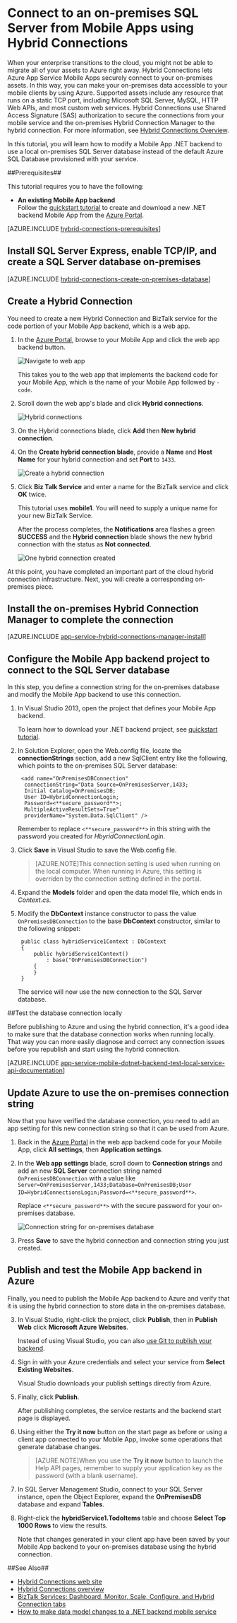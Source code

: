 <properties 
	pageTitle="Connect your Azure Mobile App to an on-premises SQL Server using Hybrid Connections" 
	description="Learn how to connect to an on-premises SQL Server from a App Service Mobile App using Hybrid Connections" 
	services="app-service\mobile" 
	documentationCenter="" 
	authors="ggailey777" 
	manager="dwrede" 
	editor=""/>

<tags 
	ms.service="app-service-mobile" 
	ms.workload="mobile" 
	ms.tgt_pltfrm="na" 
	ms.devlang="multiple" 
	ms.topic="article" 
	ms.date="06/04/2015" 
	ms.author="glenga"/>

  
# Connect to an on-premises SQL Server from Mobile Apps using Hybrid Connections 

When your enterprise transitions to the cloud, you might not be able to migrate all of your assets to Azure right away. Hybrid Connections lets Azure App Service Mobile Apps securely connect to your on-premises assets. In this way, you can make your on-premises data accessible to your mobile clients by using Azure. Supported assets include any resource that runs on a static TCP port, including Microsoft SQL Server, MySQL, HTTP Web APIs, and most custom web services. Hybrid Connections use Shared Access Signature (SAS) authorization to secure the connections from your mobile service and the on-premises Hybrid Connection Manager to the hybrid connection. For more information, see [Hybrid Connections Overview](integration-hybrid-connection-overview.md).

In this tutorial, you will learn how to modify a Mobile App .NET backend to use a local on-premises SQL Server database instead of the default Azure SQL Database provisioned with your service. 

##Prerequisites##

This tutorial requires you to have the following: 

- **An existing Mobile App backend** <br/>Follow the [quickstart tutorial](app-service-mobile-dotnet-backend-windows-store-dotnet-get-started-preview.md) to create and download a new .NET backend Mobile App from the [Azure Portal].

[AZURE.INCLUDE [hybrid-connections-prerequisites](../includes/hybrid-connections-prerequisites.md)]

## Install SQL Server Express, enable TCP/IP, and create a SQL Server database on-premises

[AZURE.INCLUDE [hybrid-connections-create-on-premises-database](../includes/hybrid-connections-create-on-premises-database.md)]

## Create a Hybrid Connection

You need to create a new Hybrid Connection and BizTalk service for the code portion of your Mobile App backend, which is a web app. 

1. In the [Azure Portal], browse to your Mobile App and click the web app backend button.

	![Navigate to web app](./media/app-service-mobile-dotnet-backend-hybrid-connections-get-started/mobile-app-link-to-web-app-backend.png)

	This takes you to the web app that implements the backend code for your Mobile App, which is the name of your Mobile App followed by `-code`. 

2. Scroll down the web app's blade and click **Hybrid connections**.
	
	![Hybrid connections](./media/app-service-mobile-dotnet-backend-hybrid-connections-get-started/start-hybrid-connection.png)
	
2. On the Hybrid connections blade, click **Add** then **New hybrid connection**.
	
3. On the **Create hybrid connection blade**, provide a **Name** and **Host Name** for your hybrid connection and set **Port** to `1433`. 
	
	![Create a hybrid connection](./media/app-service-mobile-dotnet-backend-hybrid-connections-get-started/create-hybrid-connection.png)

4. Click **Biz Talk Service** and enter a name for the BizTalk service and click **OK** twice.

	This tutorial uses **mobile1**. You will need to supply a unique name for your new BizTalk Service.

	After the process completes, the **Notifications** area flashes a green **SUCCESS** and the **Hybrid connection** blade shows the new hybrid connection with the status as **Not connected**.
	
	![One hybrid connection created](./media/app-service-mobile-dotnet-backend-hybrid-connections-get-started/hybrid-connection-created.png)
	
At this point, you have completed an important part of the cloud hybrid connection infrastructure. Next, you will create a corresponding on-premises piece.

## Install the on-premises Hybrid Connection Manager to complete the connection

[AZURE.INCLUDE [app-service-hybrid-connections-manager-install](../includes/app-service-hybrid-connections-manager-install.md)]

## Configure the Mobile App backend project to connect to the SQL Server database

In this step, you define a connection string for the on-premises database and modify the Mobile App backend to use this connection. 

1. In Visual Studio 2013, open the project that defines your Mobile App backend. 

	To learn how to download your .NET backend project, see [quickstart tutorial](app-service-mobile-dotnet-backend-windows-store-dotnet-get-started-preview.md).

2. In Solution Explorer, open the Web.config file, locate the **connectionStrings** section, add a new SqlClient entry like the following, which points to the on-premises SQL Server database: 
	
	    <add name="OnPremisesDBConnection" 
         connectionString="Data Source=OnPremisesServer,1433;
         Initial Catalog=OnPremisesDB;
         User ID=HybridConnectionLogin;
         Password=<**secure_password**>;
         MultipleActiveResultSets=True"
         providerName="System.Data.SqlClient" />

	Remember to replace `<**secure_password**>` in this string with the password you created for  *HbyridConnectionLogin*.
	
3. Click **Save** in Visual Studio to save the Web.config file.

	> [AZURE.NOTE]This connection setting is used when running on the local computer. When running in Azure, this setting is overriden by the connection setting defined in the portal.

4. Expand the **Models** folder and open the data model file, which ends in *Context.cs*.

6. Modify the **DbContext** instance constructor to pass the value `OnPremisesDBConnection` to the base **DbContext** constructor, similar to the following snippet:

        public class hybridService1Context : DbContext
        {
            public hybridService1Context()
                : base("OnPremisesDBConnection")
            {
            }
        }

	The service will now use the new connection to the SQL Server database.
 
##Test the database connection locally

Before publishing to Azure and using the hybrid connection, it's a good idea to make sure that the database connection works when running locally. That way you can more easily diagnose and correct any connection issues before you republish and start using the hybrid connection.

[AZURE.INCLUDE [app-service-mobile-dotnet-backend-test-local-service-api-documentation](../includes/app-service-mobile-dotnet-backend-test-local-service-api-documentation.md)]

## Update Azure to use the on-premises connection string

Now that you have verified the database connection, you need to add an app setting for this new connection string so that it can be used from Azure.  

1. Back in the [Azure Portal] in the web app backend code for your Mobile App, click **All settings**, then **Application settings**. 

3. In the **Web app settings** blade, scroll down to **Connection strings** and add an new **SQL Server** connection string named `OnPremisesDBConnection` with a value like `Server=OnPremisesServer,1433;Database=OnPremisesDB;User ID=HybridConnectionsLogin;Password=<**secure_password**>`.

	Replace `<**secure_password**>` with the secure password for your on-premises database.

	![Connection string for on-premises database](./media/app-service-mobile-dotnet-backend-hybrid-connections-get-started/set-sql-server-database-connection.png)

2. Press **Save** to save the hybrid connection and connection string you just created.

## Publish and test the Mobile App backend in Azure 

Finally, you need to publish the Mobile App backend to Azure and verify that it is using the hybrid connection to store data in the on-premises database.

3. In Visual Studio, right-click the project, click **Publish**, then in **Publish Web** click **Microsoft Azure Websites**. 

	Instead of using Visual Studio, you can also [use Git to publish your backend](mobile-services-dotnet-backend-store-code-source-control.md).

2. Sign in with your Azure credentials and select your service from **Select Existing Websites**. 

	Visual Studio downloads your publish settings directly from Azure. 

3. Finally, click **Publish**.

	After publishing completes, the service restarts and the backend start page is displayed.

4. Using either the **Try it now** button on the start page as before or using a client app connected to your Mobile App, invoke some operations that generate database changes. 

	>[AZURE.NOTE]When you use the **Try it now** button to launch the Help API pages, remember to supply your application key as the password (with a blank username).

4. In SQL Server Management Studio, connect to your SQL Server instance, open the Object Explorer, expand the **OnPremisesDB** database and expand **Tables**. 

5. Right-click the **hybridService1.TodoItems** table and choose **Select Top 1000 Rows** to view the results.

	Note that changes generated in your client app have been saved by your Mobile App backend to your on-premises database using the hybrid connection.

##See Also##
 
+ [Hybrid Connections web site](../../services/biztalk-services/)
+ [Hybrid Connections overview](integration-hybrid-connection-overview.md)
+ [BizTalk Services: Dashboard, Monitor, Scale, Configure, and Hybrid Connection tabs](biztalk-dashboard-monitor-scale-tabs.md)
+ [How to make data model changes to a .NET backend mobile service](mobile-services-dotnet-backend-how-to-use-code-first-migrations.md)

<!-- IMAGES -->
 

<!-- Links -->
[Azure Portal]: https://portal.azure.com/
[Azure Management Portal]: http://go.microsoft.com/fwlink/p/?linkid=213885
[Get started with Mobile Services]: mobile-services-dotnet-backend-windows-store-dotnet-get-started.md
